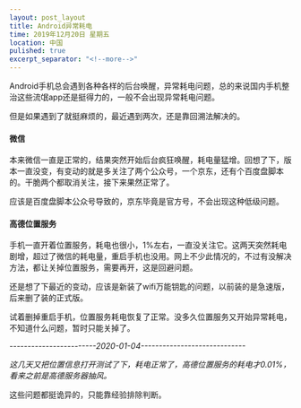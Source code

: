 ```yaml
---
layout: post_layout
title: Android异常耗电
time: 2019年12月20日 星期五
location: 中国
pulished: true
excerpt_separator: "<!--more-->"
---
```






Android手机总会遇到各种各样的后台唤醒，异常耗电问题，总的来说国内手机整治这些流氓app还是挺得力的，一般不会出现异常耗电问题。

但是如果遇到了就挺麻烦的，最近遇到两次，还是靠回溯法解决的。

#### **微信**
<!--more-->

本来微信一直是正常的，结果突然开始后台疯狂唤醒，耗电量猛增。回想了下，版本一直没变，有变动的就是多关注了两个公众号，一个京东，还有个百度盘脚本的。干脆两个都取消关注，接下来果然正常了。

应该是百度盘脚本公众号导致的，京东毕竟是官方号，不会出现这种低级问题。

#### **高德位置服务**

手机一直开着位置服务，耗电也很小，1%左右，一直没关注它。这两天突然耗电剧增，超过了微信的耗电量，重启手机也没用。网上不少此情况的，不过有没解决方法，都让关掉位置服务，需要再开，这是回避问题。

还是想了下最近的变动，应该是新装了wifi万能钥匙的问题，以前装的是急速版，后来删了装的正式版。

试着删掉重启手机，位置服务耗电恢复了正常。没多久位置服务又开始异常耗电，不知道什么问题，暂时只能关掉了。

*------------------------2020-01-04-----------------------------*

*这几天又把位置信息打开测试了下，耗电正常了，高德位置服务的耗电才0.01%，看来之前是高德服务器抽风。*



这些问题都挺诡异的，只能靠经验排除判断。